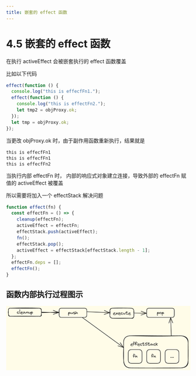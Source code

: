 ```yaml
---
title: 嵌套的 effect 函数
---
```


# 4.5 嵌套的 effect 函数

在执行 activeEffect 会被嵌套执行的 effect 函数覆盖

比如以下代码

```javascript
effect(function () {
  console.log("this is effecfFn1.");
  effect(function () {
    console.log("this is effectFn2.");
    let tmp2 = objProxy.ok;
  });
  let tmp = objProxy.ok;
});
```

当更改 objProxy.ok 时，由于副作用函数重新执行，结果就是

```log
this is effecfFn1
this is effecfFn1
this is effecfFn2
```

当执行内部 effectFn 时， 内部的响应式对象建立连接，导致外部的 effectFn 赋值的 activeEffect 被覆盖

所以需要将加入一个 effectStack 解决问题

```javascript
function effect(fn) {
  const effectFn = () => {
    cleanup(effectFn);
    activeEffect = effectFn;
    effectStack.push(activeEffect);
    fn();
    effectStack.pop();
    activeEffect = effectStack[effectStack.length - 1];
  };
  effectFn.deps = [];
  effectFn();
}
```

## 函数内部执行过程图示

![effectStack](../images/effect-stack.png)
